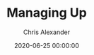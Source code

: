 ---
layout: episode
title: "Managing Up"
slug: "2"
date: 2020-06-25 00:00:00 
explicit: false
author: "Chris Alexander"
summary: "Harvard Business Review's 20 Minute Manager"
has_image: false
duration: "2:02"
length: 4078180
---